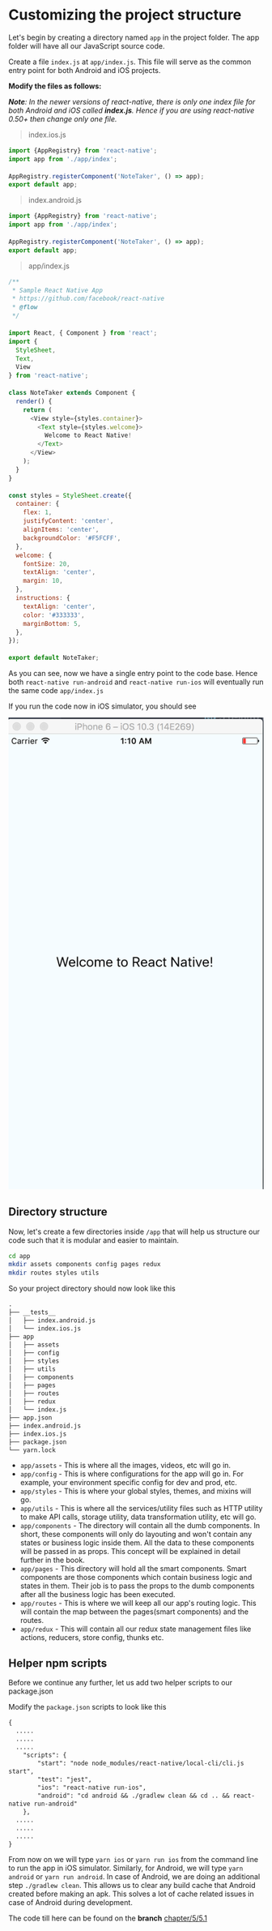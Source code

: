 # Customizing the project structure

Let's begin by creating a directory named `app` in the project folder. The app folder will have all our JavaScript source code.

Create a file `index.js` at `app/index.js`. This file will serve as the common entry point for both Android and iOS projects.

**Modify the files as follows:**

_**Note**: In the newer versions of react-native, there is only one index file for both Android and iOS called **index.js**. Hence if you are using react-native 0.50+ then change only one file._

> index.ios.js

```javascript
import {AppRegistry} from 'react-native';
import app from './app/index';

AppRegistry.registerComponent('NoteTaker', () => app);
export default app;
```

> index.android.js

```javascript
import {AppRegistry} from 'react-native';
import app from './app/index';

AppRegistry.registerComponent('NoteTaker', () => app);
export default app;
```

> app/index.js

```javascript
/**
 * Sample React Native App
 * https://github.com/facebook/react-native
 * @flow
 */

import React, { Component } from 'react';
import {
  StyleSheet,
  Text,
  View
} from 'react-native';

class NoteTaker extends Component {
  render() {
    return (
      <View style={styles.container}>
        <Text style={styles.welcome}>
          Welcome to React Native!
        </Text>
      </View>
    );
  }
}

const styles = StyleSheet.create({
  container: {
    flex: 1,
    justifyContent: 'center',
    alignItems: 'center',
    backgroundColor: '#F5FCFF',
  },
  welcome: {
    fontSize: 20,
    textAlign: 'center',
    margin: 10,
  },
  instructions: {
    textAlign: 'center',
    color: '#333333',
    marginBottom: 5,
  },
});

export default NoteTaker;
```

As you can see, now we have a single entry point to the code base. Hence both `react-native run-android` and `react-native run-ios` will eventually run the same code `app/index.js`

If you run the code now in iOS simulator, you should see

![](../../.gitbook/assets/5.1-notetaker-common-code-ios.png)

## Directory structure

Now, let's create a few directories inside `/app` that will help us structure our code such that it is modular and easier to maintain.

```bash
cd app
mkdir assets components config pages redux
mkdir routes styles utils
```

So your project directory should now look like this

```text
.
├── __tests__
│   ├── index.android.js
│   └── index.ios.js
├── app
│   ├── assets
│   ├── config
│   ├── styles
│   ├── utils
│   ├── components
│   ├── pages
│   ├── routes
│   ├── redux
│   └── index.js
├── app.json
├── index.android.js
├── index.ios.js
├── package.json
└── yarn.lock
```

* `app/assets` - This is where all the images, videos, etc will go in.
* `app/config` - This is where configurations for the app will go in. For example, your environment specific config for dev and prod, etc.
* `app/styles` - This is where your global styles, themes, and mixins will go.
* `app/utils` - This is where all the services/utility files such as HTTP utility to make API calls, storage utility, data transformation utility, etc will go.
* `app/components` - The directory will contain all the dumb components. In short, these components will only do layouting and won't contain any states or business logic inside them. All the data to these components will be passed in as props. This concept will be explained in detail further in the book.
* `app/pages` - This directory will hold all the smart components. Smart components are those components which contain business logic and states in them. Their job is to pass the props to the dumb components after all the business logic has been executed.
* `app/routes` - This is where we will keep all our app's routing logic. This will contain the map between the pages\(smart components\) and the routes.
* `app/redux` - This will contain all our redux state management files like actions, reducers, store config, thunks etc.

## Helper npm scripts

Before we continue any further, let us add two helper scripts to our package.json

Modify the `package.json` scripts to look like this

```text
{
  .....
  .....
  .....
    "scripts": {
        "start": "node node_modules/react-native/local-cli/cli.js start",
        "test": "jest",
        "ios": "react-native run-ios",
        "android": "cd android && ./gradlew clean && cd .. && react-native run-android"
    },
  .....
  .....
  .....
}
```

From now on we will type `yarn ios` or `yarn run ios` from the command line to run the app in iOS simulator. Similarly, for Android, we will type `yarn android` or `yarn run android`. In case of Android, we are doing an additional step `./gradlew clean`. This allows us to clear any build cache that Android created before making an apk. This solves a lot of cache related issues in case of Android during development.

The code till here can be found on the **branch** [chapter/5/5.1](https://github.com/react-made-native-easy/note-taker/tree/chapter/5/5.1)

